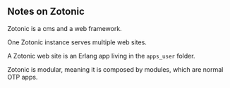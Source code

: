 ## Notes on Zotonic

Zotonic is a cms and a web framework.

One Zotonic instance serves multiple web sites.

A Zotonic web site is an Erlang app living in the `apps_user` folder.

Zotonic is modular, meaning it is composed by modules,
which are normal OTP apps.
